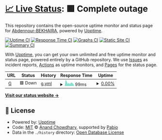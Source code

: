 # [📈 Live Status](https://Abdennour-BEKHAIRA.github.io/check): <!--live status--> **🟥 Complete outage**

This repository contains the open-source uptime monitor and status page for [Abdennour-BEKHAIRA](https://Abdennour-BEKHAIRA.github.io/check), powered by [Upptime](https://github.com/upptime/upptime).

[![Uptime CI](https://github.com/Abdennour-BEKHAIRA/check/workflows/Uptime%20CI/badge.svg)](https://github.com/Abdennour-BEKHAIRA/check/actions?query=workflow%3A%22Uptime+CI%22)
[![Response Time CI](https://github.com/Abdennour-BEKHAIRA/check/workflows/Response%20Time%20CI/badge.svg)](https://github.com/Abdennour-BEKHAIRA/check/actions?query=workflow%3A%22Response+Time+CI%22)
[![Graphs CI](https://github.com/Abdennour-BEKHAIRA/check/workflows/Graphs%20CI/badge.svg)](https://github.com/Abdennour-BEKHAIRA/check/actions?query=workflow%3A%22Graphs+CI%22)
[![Static Site CI](https://github.com/Abdennour-BEKHAIRA/check/workflows/Static%20Site%20CI/badge.svg)](https://github.com/Abdennour-BEKHAIRA/check/actions?query=workflow%3A%22Static+Site+CI%22)
[![Summary CI](https://github.com/Abdennour-BEKHAIRA/check/workflows/Summary%20CI/badge.svg)](https://github.com/Abdennour-BEKHAIRA/check/actions?query=workflow%3A%22Summary+CI%22)

With [Upptime](https://upptime.js.org), you can get your own unlimited and free uptime monitor and status page, powered entirely by a GitHub repository. We use [Issues](https://github.com/Abdennour-BEKHAIRA/check/issues) as incident reports, [Actions](https://github.com/Abdennour-BEKHAIRA/check/actions) as uptime monitors, and [Pages](https://Abdennour-BEKHAIRA.github.io/check) for the status page.

<!--start: status pages-->
<!-- This summary is generated by Upptime (https://github.com/upptime/upptime) -->
<!-- Do not edit this manually, your changes will be overwritten -->
<!-- prettier-ignore -->
| URL | Status | History | Response Time | Uptime |
| --- | ------ | ------- | ------------- | ------ |
| <img alt="" src="https://icons.duckduckgo.com/ip3/60d4-44-205-213-188.ngrok-free.app.ico" height="13"> [G](https://60d4-44-205-213-188.ngrok-free.app/) | 🟥 Down | [g.yml](https://github.com/Abdennour-BEKHAIRA/check/commits/HEAD/history/g.yml) | <details><summary><img alt="Response time graph" src="./graphs/g/response-time-week.png" height="20"> 99ms</summary><br><a href="https://Abdennour-BEKHAIRA.github.io/check/history/g"><img alt="Response time 117" src="https://img.shields.io/endpoint?url=https%3A%2F%2Fraw.githubusercontent.com%2FAbdennour-BEKHAIRA%2Fcheck%2FHEAD%2Fapi%2Fg%2Fresponse-time.json"></a><br><a href="https://Abdennour-BEKHAIRA.github.io/check/history/g"><img alt="24-hour response time 105" src="https://img.shields.io/endpoint?url=https%3A%2F%2Fraw.githubusercontent.com%2FAbdennour-BEKHAIRA%2Fcheck%2FHEAD%2Fapi%2Fg%2Fresponse-time-day.json"></a><br><a href="https://Abdennour-BEKHAIRA.github.io/check/history/g"><img alt="7-day response time 99" src="https://img.shields.io/endpoint?url=https%3A%2F%2Fraw.githubusercontent.com%2FAbdennour-BEKHAIRA%2Fcheck%2FHEAD%2Fapi%2Fg%2Fresponse-time-week.json"></a><br><a href="https://Abdennour-BEKHAIRA.github.io/check/history/g"><img alt="30-day response time 117" src="https://img.shields.io/endpoint?url=https%3A%2F%2Fraw.githubusercontent.com%2FAbdennour-BEKHAIRA%2Fcheck%2FHEAD%2Fapi%2Fg%2Fresponse-time-month.json"></a><br><a href="https://Abdennour-BEKHAIRA.github.io/check/history/g"><img alt="1-year response time 117" src="https://img.shields.io/endpoint?url=https%3A%2F%2Fraw.githubusercontent.com%2FAbdennour-BEKHAIRA%2Fcheck%2FHEAD%2Fapi%2Fg%2Fresponse-time-year.json"></a></details> | <details><summary><a href="https://Abdennour-BEKHAIRA.github.io/check/history/g">0.00%</a></summary><a href="https://Abdennour-BEKHAIRA.github.io/check/history/g"><img alt="All-time uptime 0.12%" src="https://img.shields.io/endpoint?url=https%3A%2F%2Fraw.githubusercontent.com%2FAbdennour-BEKHAIRA%2Fcheck%2FHEAD%2Fapi%2Fg%2Fuptime.json"></a><br><a href="https://Abdennour-BEKHAIRA.github.io/check/history/g"><img alt="24-hour uptime 0.00%" src="https://img.shields.io/endpoint?url=https%3A%2F%2Fraw.githubusercontent.com%2FAbdennour-BEKHAIRA%2Fcheck%2FHEAD%2Fapi%2Fg%2Fuptime-day.json"></a><br><a href="https://Abdennour-BEKHAIRA.github.io/check/history/g"><img alt="7-day uptime 0.00%" src="https://img.shields.io/endpoint?url=https%3A%2F%2Fraw.githubusercontent.com%2FAbdennour-BEKHAIRA%2Fcheck%2FHEAD%2Fapi%2Fg%2Fuptime-week.json"></a><br><a href="https://Abdennour-BEKHAIRA.github.io/check/history/g"><img alt="30-day uptime 0.12%" src="https://img.shields.io/endpoint?url=https%3A%2F%2Fraw.githubusercontent.com%2FAbdennour-BEKHAIRA%2Fcheck%2FHEAD%2Fapi%2Fg%2Fuptime-month.json"></a><br><a href="https://Abdennour-BEKHAIRA.github.io/check/history/g"><img alt="1-year uptime 0.12%" src="https://img.shields.io/endpoint?url=https%3A%2F%2Fraw.githubusercontent.com%2FAbdennour-BEKHAIRA%2Fcheck%2FHEAD%2Fapi%2Fg%2Fuptime-year.json"></a></details>

<!--end: status pages-->

[**Visit our status website →**](https://Abdennour-BEKHAIRA.github.io/check)

## 📄 License

- Powered by: [Upptime](https://github.com/upptime/upptime)
- Code: [MIT](./LICENSE) © [Anand Chowdhary](https://anandchowdhary.com), supported by [Pabio](https://pabio.com)
- Data in the `./history` directory: [Open Database License](https://opendatacommons.org/licenses/odbl/1-0/)

